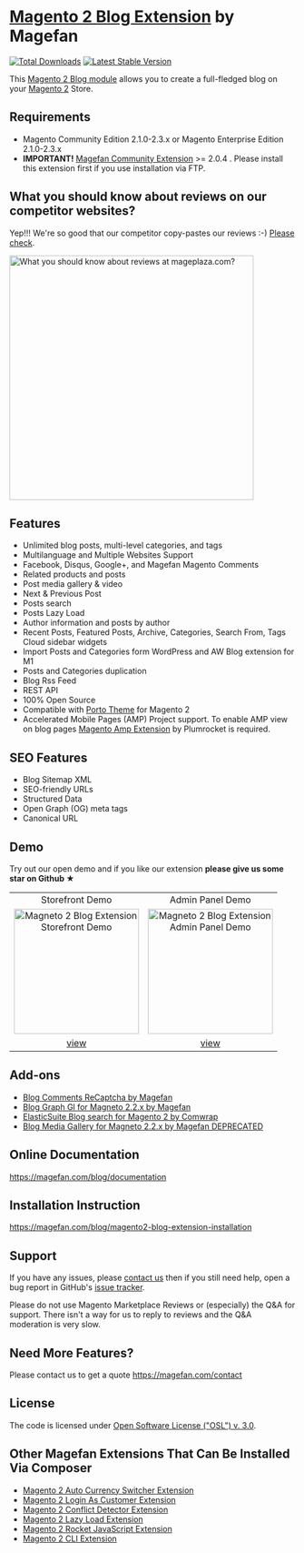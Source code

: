 # [Magento 2 Blog Extension](https://magefan.com/magento2-blog-extension) by Magefan

[![Total Downloads](https://poser.pugx.org/magefan/module-blog/downloads)](https://packagist.org/packages/magefan/module-blog)
[![Latest Stable Version](https://poser.pugx.org/magefan/module-blog/v/stable)](https://packagist.org/packages/magefan/module-blog)

This [Magento 2 Blog module](https://magefan.com/magento2-blog-extension) allows you to create a full-fledged blog on your [Magento 2](http://magento.com/) Store.

## Requirements
  * Magento Community Edition 2.1.0-2.3.x or Magento Enterprise Edition 2.1.0-2.3.x
  * **IMPORTANT!** [Magefan Community Extension](https://github.com/magefan/module-community) >= 2.0.4 . Please install this extension first if you use installation via FTP.

## What you should know about reviews on our competitor websites?

  Yep!!! We're so good that our competitor copy-pastes our reviews :-) [Please check](https://www.youtube.com/watch?v=rnqz5t6Kc5k).
  
  
<a href="https://www.youtube.com/watch?v=rnqz5t6Kc5k">
          <img
            src="https://magefan.com/media/wysiwyg/Blog/mpl3.png"
            alt="What you should know about reviews at mageplaza.com?"
            height="430"
          >
        </a>
        
## Features
  * Unlimited blog posts, multi-level categories, and tags
  * Multilanguage and Multiple Websites Support
  * Facebook, Disqus, Google+, and Magefan Magento Comments
  * Related products and posts
  * Post media gallery & video
  * Next & Previous Post
  * Posts search
  * Posts Lazy Load
  * Author information and posts by author
  * Recent Posts, Featured Posts, Archive, Categories, Search From, Tags Cloud sidebar widgets
  * Import Posts and Categories form WordPress and AW Blog extension for M1
  * Posts and Categories duplication
  * Blog Rss Feed
  * REST API  
  * 100% Open Source
  * Compatible with [Porto Theme](https://themeforest.net/item/porto-ultimate-responsive-magento-theme/9725864?ref=magefan) for Magento 2
  * Accelerated Mobile Pages (AMP) Project support. To enable AMP view on blog pages [Magento Amp Extension](http://magefan.com/accelerated-mobile-pages/) by Plumrocket is required.
  
## SEO Features
  * Blog Sitemap XML
  * SEO-friendly URLs
  * Structured Data
  * Open Graph (OG) meta tags
  * Canonical URL  

## Demo

Try out our open demo and if you like our extension **please give us some star on Github ★**
<table>
  <tbody>
    <tr>
      <td align="center" valign="middle">
        Storefront Demo
      </td>
      <td align="center" valign="middle">
        Admin Panel Demo
      </td align="center" valign="middle">
    </tr>
    <tr>
      <td align="center" valign="middle">
        <a href="http://blog.demo.magefan.com/blog/">
          <img
            src="https://magefan.com/static/version1520969775/frontend/Magefan/default/en_US/images/product-tab-demo-1.jpg"
            alt="Magneto 2 Blog Extension Storefront Demo"
            height="220"
          >
        </a>
      </td>
      <td align="center" valign="middle">
        <a href="http://blog.demo.magefan.com/admin/">
          <img
            src="https://magefan.com/static/version1520969775/frontend/Magefan/default/en_US/images/product-tab-demo-2.jpg"
            alt="Magneto 2 Blog Extension Admin Panel Demo"
            height="220"
          >
        </a>
      </td>
    </tr>
    <tr>
      <td align="center" valign="middle">
        <a href="http://blog.demo.magefan.com/blog/">
          view
        </a>
      </td>
      <td align="center" valign="middle">
        <a href="http://blog.demo.magefan.com/admin/">
          view
        </a>
      </td>
    </tr>
  </tbody>
</table>


## Add-ons
  * [Blog Comments ReCaptcha by Magefan](https://github.com/magefan/module-blog-comments-recaptcha)
  * [Blog Graph Gl for Magneto 2.2.x by Magefan](https://github.com/magefan/module-blog-graph-ql)
  * [ElasticSuite Blog search for Magento 2 by Comwrap](https://github.com/comwrap/Comwrap_ElasticsuiteBlog)
  * [Blog Media Gallery for Magneto 2.2.x by Magefan DEPRECATED](https://github.com/magefan/module-blog-m22)


## Online Documentation
https://magefan.com/blog/documentation


## Installation Instruction
https://magefan.com/blog/magento2-blog-extension-installation


## Support
If you have any issues, please [contact us](mailto:support@magefan.com)
then if you still need help, open a bug report in GitHub's
[issue tracker](https://github.com/magefan/module-blog/issues).

Please do not use Magento Marketplace Reviews or (especially) the Q&A for support.
There isn't a way for us to reply to reviews and the Q&A moderation is very slow.

## Need More Features?
Please contact us to get a quote
https://magefan.com/contact

## License
The code is licensed under [Open Software License ("OSL") v. 3.0](http://opensource.org/licenses/osl-3.0.php).

## Other Magefan Extensions That Can Be Installed Via Composer
  * [Magento 2 Auto Currency Switcher Extension](https://magefan.com/magento-2-currency-switcher-auto-currency-by-country)
  * [Magento 2 Login As Customer Extension](https://magefan.com/login-as-customer-magento-2-extension)
  * [Magento 2 Conflict Detector Extension](https://magefan.com/magento2-conflict-detector)
  * [Magento 2 Lazy Load Extension](https://github.com/magefan/module-lazyload)
  * [Magento 2 Rocket JavaScript Extension](https://magefan.com/rocket-javascript-deferred-javascript)
  * [Magento 2 CLI Extension](https://magefan.com/magento2-cli-extension)
  
